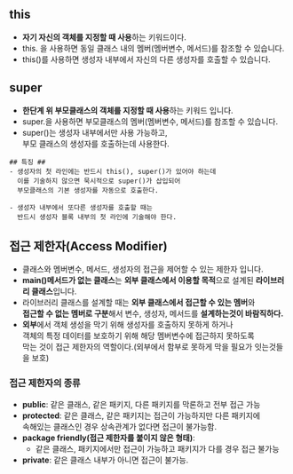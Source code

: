 ## this
- **자기 자신의 객체를 지정할 때 사용**하는 키워드이다.
- this. 을 사용하면 동일 클래스 내의 멤버(멤버변수, 메서드)를 참조할 수 있습니다.
- this()를 사용하면 생성자 내부에서 자신의 다른 생성자를 호출할 수 있습니다.

## super
- **한단계 위 부모클래스의 객체를 지정할 때 사용**하는 키워드 입니다.
- super.을 사용하면 부모클래스의 멤버(멤버변수, 메서드)를 참조할 수 있습니다.
- super()는 생성자 내부에서만 사용 가능하고,   
부모 클래스의 생성자를 호출하는데 사용한다.
```
## 특징 ##
- 생성자의 첫 라인에는 반드시 this(), super()가 있어야 하는데    
  이를 기술하지 않으면 묵시적으로 super()가 삽입되어 
  부모클래스의 기본 생성자를 자동으로 호출한다.

- 생성자 내부에서 또다른 생성자를 호출할 때는 
  반드시 생성자 블록 내부의 첫 라인에 기술해야 한다.
```

## 접근 제한자(Access Modifier)
- 클래스와 멤버변수, 메서드, 생성자의 접근을 제어할 수 있는 제한자 입니다.
- **main()메서드가 없는 클래스**는 **외부 클래스에서 이용할 목적**으로 설계된 **라이브러리 클래스**입니다.
- 라이브러리 클래스를 설계할 때는 **외부 클래스에서 접근할 수 있는 멤버**와   
**접근할 수 없는 멤버로 구분**해서 변수, 생성자, 메서드를 **설계하는것이 바람직하다.**
- **외부**에서 객체 생성을 막기 위해 생성자를 호출하지 못하게 하거나   
객체의 특정 데이터를 보호하기 위해 해당 멤버변수에 접근하지 못하도록    
막는 것이 접근 제한자의 역할이다.(외부에서 함부로 못하게 막을 필요가 잇는것들을 보호)
### 접근 제한자의 종류
- **public**: 같은 클래스, 같은 패키지, 다른 패키지를 막론하고 전부 접근 가능
- **protected**: 같은 클래스, 같은 패키지는 접근이 가능하지만 다른 패키지에    
속해있는 클래스인 경우 상속관계가 없다면 접근이 불가능함.
- **package friendly(접근 제한자를 붙이지 않은 형태)**:    
  - 같은 클래스, 패키지에서만 접근이 가능하고 패키지가 다를 경우 접근 불가능
- **private**: 같은 클래스 내부가 아니면 접근이 불가능.
